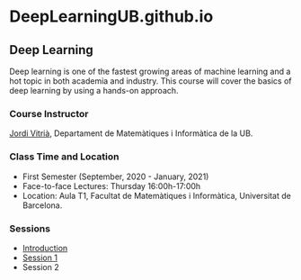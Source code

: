 # DeepLearningUB.github.io

## Deep Learning

Deep learning is one of the fastest growing areas of machine learning and a hot topic in both academia and industry. This course will cover the basics of deep learning by using a hands-on approach.

### Course Instructor

[Jordi Vitrià](http://www.ub.edu/cvub/jordivitria/), Departament de Matemàtiques i Informàtica de la UB.

### Class Time and Location
+ First Semester (September, 2020 - January, 2021)
+ Face-to-face Lectures: Thursday 16:00h-17:00h
+ Location: Aula T1, Facultat de Matemàtiques i Informàtica, Universitat de Barcelona. 

### Sessions
+ [Introduction](deep0.html)
+ [Session 1](deep1.html)
+ Session 2
